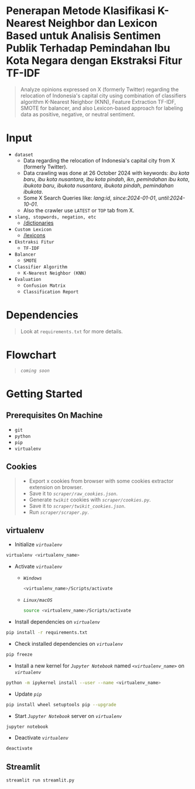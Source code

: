 # Penerapan Metode Klasifikasi K-Nearest Neighbor dan Lexicon Based untuk Analisis Sentimen Publik Terhadap Pemindahan Ibu Kota Negara dengan Ekstraksi Fitur TF-IDF

> Analyze opinions expressed on X (formerly Twitter) regarding the relocation of Indonesia's capital city using combination of classifiers algorithm K-Nearest Neighbor (KNN), Feature Extraction TF-IDF, SMOTE for balancer, and also Lexicon-based approach for labeling data as positive, negative, or neutral sentiment.

# Input

- `dataset`
  - Data regarding the relocation of Indonesia's capital city from X (formerly Twitter).
  - Data crawling was done at 26 October 2024 with keywords: _ibu kota baru_, _ibu kota nusantara_, _ibu kota pindah_, _ikn_, _pemindahan ibu kota_, _ibukota baru_, _ibukota nusantara_, _ibukota pindah_, _pemindahan ibukota_.
  - Some X Search Queries like: _lang:id_, _since:2024-01-01_, _until:2024-10-01_.
  - Also the crawler use `LATEST` or `TOP` tab from X.
- `slang, stopwords, negation, etc`
  - [/dictionaries](https://github.com/rfqma/skripsi/tree/master/dictionaries)
- `Custom Lexicon`
  - [/lexicons](https://github.com/rfqma/skripsi/tree/master/lexicons)
- `Ekstraksi Fitur`
  - `TF-IDF`
- `Balancer`
  - `SMOTE`
- `Classifier Algorithm`
  - `K-Nearest Neighbor (KNN)`
- `Evaluation`
  - `Confusion Matrix`
  - `Classification Report`

# Dependencies

> Look at `requirements.txt` for more details.

# Flowchart

> _`coming soon`_

# Getting Started

## Prerequisites On Machine

- `git`
- `python`
- `pip`
- `virtualenv`

## Cookies

> - Export x cookies from browser with some cookies extractor extension on browser.
> - Save it to _`scraper/raw_cookies.json`_.
> - Generate _`twikit`_ cookies with _`scraper/cookies.py`_.
> - Save it to _`scraper/twikit_cookies.json`_.
> - Run _`scraper/scraper.py`_.

## virtualenv

- Initialize _`virtualenv`_

```bash
virtualenv <virtualenv_name>
```

- Activate _`virtualenv`_

  - _`Windows`_
    ```bash
    <virtualenv_name>/Scripts/activate
    ```
  - _`Linux/macOS`_
    ```bash
    source <virtualenv_name>/Scripts/activate
    ```

- Install dependencies on _`virtualenv`_

```bash
pip install -r requirements.txt
```

- Check installed dependencies on _`virtualenv`_

```bash
pip freeze
```

- Install a new kernel for _`Jupyter Notebook`_ named _`<virtualenv_name>`_ on _`virtualenv`_

```bash
python -m ipykernel install --user --name <virtualenv_name>
```

- Update _`pip`_

```bash
pip install wheel setuptools pip --upgrade
```

- Start _`Jupyter Notebook`_ server on _`virtualenv`_

```bash
jupyter notebook
```

- Deactivate _`virtualenv`_

```bash
deactivate
```

## Streamlit

```bash
streamlit run streamlit.py
```

<!-- # NOTES!!

> [!WARNING]
> googletrans==3.1.0a0 use older version of httpx, which is not compatible with twikit==2.1.2, twikit use httpx latest version. -->
